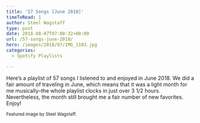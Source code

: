```yaml
---
title: '57 Songs [June 2018]'
timeToRead: 1 
author: Steel Wagstaff
type: post
date: 2018-08-07T07:00:32+00:00
url: /57-songs-june-2018/
hero: /images/2018/07/IMG_1103.jpg
categories:
  - Spotify Playlists

---
```

Here&#8217;s a playlist of 57 songs I listened to and enjoyed in June 2018. We did a fair amount of traveling in June, which means that it was a light month for me musically&#8211;the whole playlist clocks in just over 3 1/2 hours. Nevertheless, the month still brought me a fair number of new favorites. Enjoy!



<small>Featured image by Steel Wagstaff.</small>